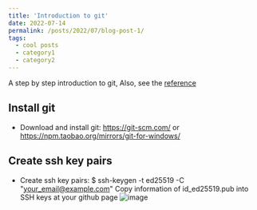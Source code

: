 ```yaml
---
title: 'Introduction to git'
date: 2022-07-14
permalink: /posts/2022/07/blog-post-1/
tags:
  - cool posts
  - category1
  - category2
---
```


A step by step introduction to git, Also, see the [reference](https://www.bilibili.com/video/BV1FE411P7B3?share_source=copy_web)

Install git
------
* Download and install git: <https://git-scm.com/> or <https://npm.taobao.org/mirrors/git-for-windows/>

Create ssh key pairs
------
* Create ssh key pairs: $ ssh-keygen -t ed25519 -C "your_email@example.com"
	Copy information of id_ed25519.pub into SSH keys at your github page
![image](https://user-images.githubusercontent.com/14022934/178986430-2b09a9f8-3a81-428b-bbad-ad9115c241d0.png)


